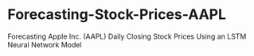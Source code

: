 # Forecasting-Stock-Prices-AAPL

Forecasting Apple Inc. (AAPL) Daily Closing Stock Prices Using an LSTM Neural Network Model
